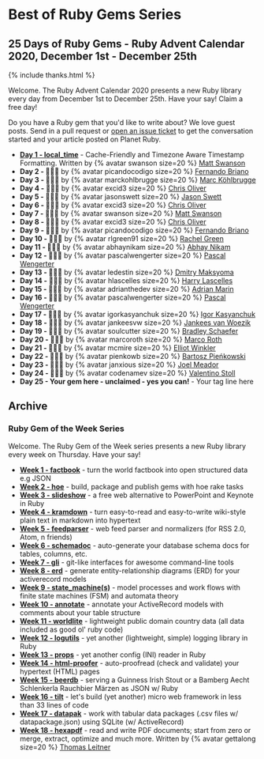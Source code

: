 # Best of Ruby Gems Series


## 25 Days of Ruby Gems - Ruby Advent Calendar 2020, December 1st - December 25th


{% include thanks.html %}


Welcome. The Ruby Advent Calendar 2020
presents a new Ruby library every day
from December 1st to December 25th.
Have your say! Claim a free day!

Do you have a Ruby gem that you'd like to write about?
We love guest posts. Send in a pull request or
[open an issue ticket](https://github.com/planetruby/gems/issues)
to get the conversation started and your article posted
on Planet Ruby.



- [**Day 1 - local_time**](2020/01-local-time.md) - Cache-Friendly and Timezone Aware Timestamp Formatting. Written by {% avatar swanson size=20 %} [Matt Swanson](https://github.com/swanson)
- **Day 2 - :gift::gift::gift:**    by {% avatar picandocodigo size=20 %} [Fernando Briano](https://github.com/picandocodigo)
- **Day 3 - :gift::gift::gift:**    by {% avatar marckohlbrugge size=20 %} [Marc Köhlbrugge](https://github.com/marckohlbrugge)
- **Day 4 - :gift::gift::gift:**    by {% avatar excid3 size=20 %} [Chris Oliver](https://github.com/excid3)
- **Day 5 - :gift::gift::gift:**    by {% avatar jasonswett size=20 %} [Jason Swett](https://github.com/jasonswett)
- **Day 6 - :gift::gift::gift:**    by {% avatar excid3 size=20 %} [Chris Oliver](https://github.com/excid3)
- **Day 7 - :gift::gift::gift:**    by {% avatar swanson size=20 %} [Matt Swanson](https://github.com/swanson)
- **Day 8 - :gift::gift::gift:**    by {% avatar excid3 size=20 %} [Chris Oliver](https://github.com/excid3)
- **Day 9 - :gift::gift::gift:**     by {% avatar picandocodigo size=20 %} [Fernando Briano](https://github.com/picandocodigo)
- **Day 10 - :gift::gift::gift:**    by {% avatar rlgreen91 size=20 %} [Rachel Green](https://github.com/rlgreen91)
- **Day 11 - :gift::gift::gift:**    by {% avatar abhaynikam size=20 %} [Abhay Nikam](https://github.com/abhaynikam)
- **Day 12 - :gift::gift::gift:**    by {% avatar pascalwengerter size=20 %} [Pascal Wengerter](https://github.com/pascalwengerter)
- **Day 13 - :gift::gift::gift:**    by {% avatar ledestin size=20 %} [Dmitry Maksyoma](https://github.com/ledestin)
- **Day 14 - :gift::gift::gift:**    by {% avatar hlascelles size=20 %} [Harry Lascelles](https://github.com/hlascelles)
- **Day 15 - :gift::gift::gift:**    by {% avatar adrianthedev size=20 %} [Adrian Marin](https://github.com/adrianthedev)
- **Day 16 - :gift::gift::gift:**    by {% avatar pascalwengerter size=20 %} [Pascal Wengerter](https://github.com/pascalwengerter)
- **Day 17 - :gift::gift::gift:**    by {% avatar igorkasyanchuk size=20 %} [Igor Kasyanchuk](https://github.com/igorkasyanchuk)
- **Day 18 - :gift::gift::gift:**    by {% avatar jankeesvw size=20 %} [Jankees van Woezik](https://github.com/jankeesvw)
- **Day 19 - :gift::gift::gift:**    by {% avatar soulcutter size=20 %} [Bradley Schaefer](https://github.com/soulcutter)
- **Day 20 - :gift::gift::gift:**    by {% avatar marcoroth size=20 %} [Marco Roth](https://github.com/marcoroth)
- **Day 21 - :gift::gift::gift:**    by {% avatar mcmire size=20 %} [Elliot Winkler](https://github.com/mcmire)
- **Day 22 - :gift::gift::gift:**    by {% avatar pienkowb size=20 %} [Bartosz Pieńkowski](https://github.com/pienkowb)
- **Day 23 - :gift::gift::gift:**    by {% avatar janxious size=20 %} [Joel Meador](https://github.com/janxious)
- **Day 24 - :gift::gift::gift:**    by {% avatar codenamev size=20 %} [Valentino Stoll](https://github.com/codenamev)
- **Day 25 - Your gem here - unclaimed - yes you can!** - Your tag line here

<!--
All the rest filled-in by {% avatar geraldb size=20 %} [Gerald Bauer](https://github.com/geraldb). Claim your day, yes you can!
-->


## Archive

### Ruby Gem of the Week Series

Welcome. The Ruby Gem of the Week series
presents a new Ruby library every week on Thursday.
Have your say!

<!--
Do you have a Ruby gem that you'd like to write about?
We love guest posts. Send in a pull request or
[open an issue ticket](https://github.com/planetruby/gems/issues)
to get the conversation started and your article posted on Planet Ruby.
-->

- [**Week 1 - factbook**](week/01-factbook.md) - turn the world factbook into open structured data e.g JSON
- [**Week 2 - hoe**](week/02-hoe.md) - build, package and publish gems with hoe rake tasks
- [**Week 3 - slideshow**](week/03-slideshow.md) - a free web alternative to PowerPoint and Keynote in Ruby
- [**Week 4 - kramdown**](week/04-kramdown.md) - turn easy-to-read and easy-to-write wiki-style plain text in markdown into hypertext
- [**Week 5 - feedparser**](week/05-feedparser.md) - web feed parser and normalizers (for RSS 2.0, Atom, n friends)
- [**Week 6 - schemadoc**](week/06-schemadoc.md) - auto-generate your database schema docs for tables, columns, etc.
- [**Week 7 - gli**](week/07-gli.md) - git-like interfaces for awesome command-line tools
- [**Week 8 - erd**](week/08-erd.md) - generate entity-relationship diagrams (ERD) for your activerecord models
- [**Week 9 - state_machine(s)**](week/09-state-machine.md) - model processes and work flows with finite state machines (FSM) and automata theory
- [**Week 10 - annotate**](week/10-annotate.md) - annotate your ActiveRecord models with comments about your table structure
- [**Week 11 - worldlite**](week/11-worldlite.md) - lightweight public domain country data (all data included as good ol' ruby code)
- [**Week 12 - logutils**](week/12-logutils.md) - yet another (lightweight, simple) logging library in Ruby
- [**Week 13 - props**](week/13-props.md) - yet another config (INI) reader in Ruby
- [**Week 14 - html-proofer**](week/14-html-proofer.md) - auto-proofread (check and validate) your hypertext (HTML) pages
- [**Week 15 - beerdb**](week/15-beerdb.md)  - serving a Guinness Irish Stout or a Bamberg Aecht Schlenkerla Rauchbier Märzen as JSON w/ Ruby
- [**Week 16 - tilt**](week/16-tilt.md) - let's build (yet another) micro web framework in less than 33 lines of code
- [**Week 17 - datapak**](week/17-datapak.md) - work with tabular data packages (.csv files w/ datapackage.json) using SQLite (w/ ActiveRecord)
- [**Week 18 - hexapdf**](week/18-hexapdf.md) - read and write PDF documents; start from zero or merge, extract, optimize and much more. Written by {% avatar gettalong size=20 %} [Thomas Leitner](https://rubygems.org/profiles/gettalong)


